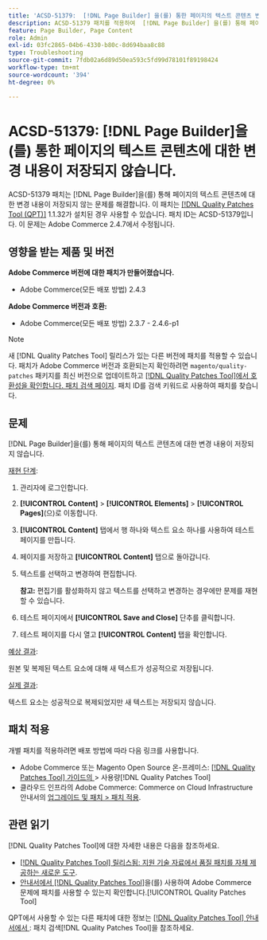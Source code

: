 ```yaml
---
title: 'ACSD-51379:  [!DNL Page Builder] 을(를) 통한 페이지의 텍스트 콘텐츠 변경 내용이 저장되지 않습니다.'
description: ACSD-51379 패치를 적용하여  [!DNL Page Builder] 을(를) 통해 페이지의 텍스트 콘텐츠에 대한 변경 내용이 저장되지 않는 Adobe Commerce 문제를 해결합니다.
feature: Page Builder, Page Content
role: Admin
exl-id: 03fc2865-04b6-4330-b80c-8d694baa8c88
type: Troubleshooting
source-git-commit: 7fdb02a6d89d50ea593c5fd99d78101f89198424
workflow-type: tm+mt
source-wordcount: '394'
ht-degree: 0%

---
```


# ACSD-51379: [!DNL Page Builder]을(를) 통한 페이지의 텍스트 콘텐츠에 대한 변경 내용이 저장되지 않습니다.

ACSD-51379 패치는 [!DNL Page Builder]을(를) 통해 페이지의 텍스트 콘텐츠에 대한 변경 내용이 저장되지 않는 문제를 해결합니다. 이 패치는 [[!DNL Quality Patches Tool (QPT)]](https://experienceleague.adobe.com/ko/docs/commerce-operations/tools/quality-patches-tool/quality-patches-tool-to-self-serve-quality-patches) 1.1.32가 설치된 경우 사용할 수 있습니다. 패치 ID는 ACSD-51379입니다. 이 문제는 Adobe Commerce 2.4.7에서 수정됩니다.

## 영향을 받는 제품 및 버전

**Adobe Commerce 버전에 대한 패치가 만들어졌습니다.**

* Adobe Commerce(모든 배포 방법) 2.4.3

**Adobe Commerce 버전과 호환:**

* Adobe Commerce(모든 배포 방법) 2.3.7 - 2.4.6-p1

>[!NOTE]
>
>새 [!DNL Quality Patches Tool] 릴리스가 있는 다른 버전에 패치를 적용할 수 있습니다. 패치가 Adobe Commerce 버전과 호환되는지 확인하려면 `magento/quality-patches` 패키지를 최신 버전으로 업데이트하고 [[!DNL Quality Patches Tool]에서 호환성을 확인합니다. 패치 검색 페이지](https://experienceleague.adobe.com/tools/commerce-quality-patches/index.html?lang=ko). 패치 ID를 검색 키워드로 사용하여 패치를 찾습니다.

## 문제

[!DNL Page Builder]을(를) 통해 페이지의 텍스트 콘텐츠에 대한 변경 내용이 저장되지 않습니다.

<u>재현 단계</u>:

1. 관리자에 로그인합니다.
1. **[!UICONTROL Content]** > **[!UICONTROL Elements]** > **[!UICONTROL Pages]**(으)로 이동합니다.
1. **[!UICONTROL Content]** 탭에서 행 하나와 텍스트 요소 하나를 사용하여 테스트 페이지를 만듭니다.
1. 페이지를 저장하고 **[!UICONTROL Content]** 탭으로 돌아갑니다.
1. 텍스트를 선택하고 변경하여 편집합니다.

   **참고:** 편집기를 활성화하지 않고 텍스트를 선택하고 변경하는 경우에만 문제를 재현할 수 있습니다.

1. 테스트 페이지에서 **[!UICONTROL Save and Close]** 단추를 클릭합니다.
1. 테스트 페이지를 다시 열고 **[!UICONTROL Content]** 탭을 확인합니다.

<u>예상 결과</u>:

원본 및 복제된 텍스트 요소에 대해 새 텍스트가 성공적으로 저장됩니다.

<u>실제 결과</u>:

텍스트 요소는 성공적으로 복제되었지만 새 텍스트는 저장되지 않습니다.

## 패치 적용

개별 패치를 적용하려면 배포 방법에 따라 다음 링크를 사용합니다.

* Adobe Commerce 또는 Magento Open Source 온-프레미스: [[!DNL Quality Patches Tool]  가이드의 ](/help/tools/quality-patches-tool/usage.md)> 사용량[!DNL Quality Patches Tool]
* 클라우드 인프라의 Adobe Commerce: Commerce on Cloud Infrastructure 안내서의 [업그레이드 및 패치 > 패치 적용](https://experienceleague.adobe.com/docs/commerce-cloud-service/user-guide/develop/upgrade/apply-patches.html?lang=ko).

## 관련 읽기

[!DNL Quality Patches Tool]에 대한 자세한 내용은 다음을 참조하세요.

* [[!DNL Quality Patches Tool] 릴리스됨: 지원 기술 자료에서 품질 패치를 자체 제공하는 새로운 도구](https://experienceleague.adobe.com/ko/docs/commerce-operations/tools/quality-patches-tool/quality-patches-tool-to-self-serve-quality-patches).
* [ 안내서에서  [!DNL Quality Patches Tool]](/help/tools/quality-patches-tool/patches-available-in-qpt/check-patch-for-magento-issue-with-magento-quality-patches.md)을(를) 사용하여 Adobe Commerce 문제에 패치를 사용할 수 있는지 확인합니다.[!UICONTROL Quality Patches Tool]


QPT에서 사용할 수 있는 다른 패치에 대한 정보는 [[!DNL Quality Patches Tool] 안내서에서 ](https://experienceleague.adobe.com/tools/commerce-quality-patches/index.html?lang=ko): 패치 검색[!DNL Quality Patches Tool]을 참조하세요.
